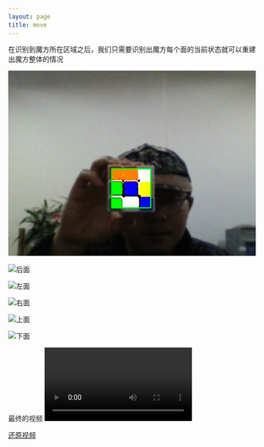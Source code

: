 ```yaml
---
layout: page
title: move
---
```

在识别到魔方所在区域之后，我们只需要识别出魔方每个面的当前状态就可以重建出魔方整体的情况

 ![前面](../pic/Front.jpg)
 
 ![后面](https://siyaofa.github.io/pic/Back.jpg)
  
 ![左面](https://siyaofa.github.io/pic/Left.jpg)
   
 ![右面](https://siyaofa.github.io/pic/Right.jpg)
    
![上面](https://siyaofa.github.io/pic/Top.jpg)
     
![下面](https://siyaofa.github.io/pic/Bottom.jpg)

最终的视频
<video src="https://siyaofa.github.io/video/stepByStep.mp4" controls="controls">
您的浏览器不支持 video 标签。
</video>



[还原视频](http://v.youku.com/v_show/id_XMjcwMzk0NDM3Ng==.html)

